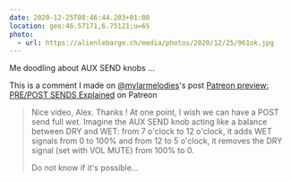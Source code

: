 ```yaml
---
date: 2020-12-25T08:46:44.203+01:00
location: geo:46.57171,6.75121;u=65
photo:
  - url: https://alienlebarge.ch/media/photos/2020/12/25/961ok.jpg
---
```

Me doodling about AUX SEND knobs ...

This is a comment I made on [@mylarmelodies](https://twitter.com/mylarmelodies/)'s post [Patreon preview: PRE/POST SENDS Explained](https://www.patreon.com/posts/patreon-preview-45325751) on Patreon

> Nice video, Alex. Thanks !
> At one point, I wish we can have a POST send full wet.
> Imagine the AUX SEND knob acting like a balance between DRY and WET: from 7 o'clock to 12 o'clock, it adds WET signals from 0 to 100% and from 12 to 5 o'clock, it removes the DRY signal (set with VOL MUTE) from 100% to 0.
> 
> Do not know if it's possible...
